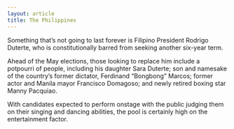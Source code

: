 ```yaml
---
layout: article
title: The Philippines
---
```


Something that’s not going to last forever is Filipino President Rodrigo Duterte, who is constitutionally barred from seeking another six-year term.

Ahead of the May elections, those looking to replace him include a potpourri of people, including his daughter Sara Duterte; son and namesake of the country’s former dictator, Ferdinand “Bongbong” Marcos; former actor and Manila mayor Francisco Domagoso; and newly retired boxing star Manny Pacquiao.

With candidates expected to perform onstage with the public judging them on their singing and dancing abilities, the pool is certainly high on the entertainment factor.
